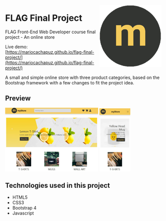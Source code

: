<p align="center">
 <img src="https://github.com/mariocachapuz/flag-final-project/blob/master/img/logo.png" alt="myStore logo" align="right" width="200">
</p>

# FLAG Final Project

FLAG Front-End Web Developer course final project - An online store

Live demo: [https://mariocachapuz.github.io/flag-final-project/](https://mariocachapuz.github.io/flag-final-project/)

A small and simple online store with three product categories, based on the Bootstrap framework with a few changes to fit the project idea.

## Preview

<span>
<img src="https://github.com/mariocachapuz/flag-final-project/blob/master/thumbnail-desktop.JPG" alt="myStore preview desktop" width="300">
<img src="https://github.com/mariocachapuz/flag-final-project/blob/master/thumbnail-mobile.JPG" alt="myStore preview mobile" width="100">
</span>

## Technologies used in this project
* HTML5
* CSS3
* Bootstrap 4
* Javascript
